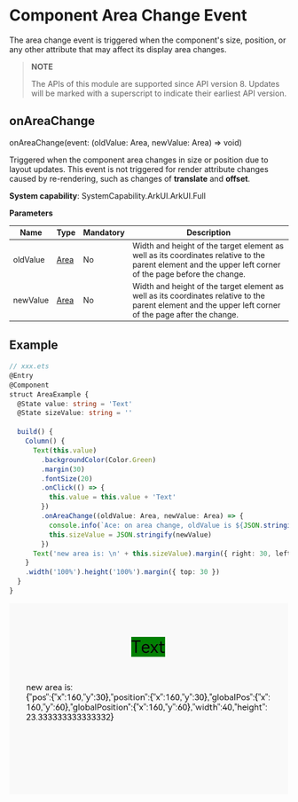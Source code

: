 # Component Area Change Event

The area change event is triggered when the component's size, position, or any other attribute that may affect its display area changes.

>  **NOTE**
>
>  The APIs of this module are supported since API version 8. Updates will be marked with a superscript to indicate their earliest API version.

## onAreaChange

onAreaChange(event: (oldValue: Area, newValue: Area) => void)

Triggered when the component area changes in size or position due to layout updates. This event is not triggered for render attribute changes caused by re-rendering, such as changes of **translate** and **offset**.

**System capability**: SystemCapability.ArkUI.ArkUI.Full

**Parameters**

| Name  | Type                     | Mandatory| Description                                                        |
| -------- | ------------------------- | ---- | ------------------------------------------------------------ |
| oldValue | [Area](ts-types.md#area8) | No  | Width and height of the target element as well as its coordinates relative to the parent element and the upper left corner of the page before the change.|
| newValue | [Area](ts-types.md#area8) | No  | Width and height of the target element as well as its coordinates relative to the parent element and the upper left corner of the page after the change.|


## Example

```ts
// xxx.ets
@Entry
@Component
struct AreaExample {
  @State value: string = 'Text'
  @State sizeValue: string = ''

  build() {
    Column() {
      Text(this.value)
        .backgroundColor(Color.Green)
        .margin(30)
        .fontSize(20)
        .onClick(() => {
          this.value = this.value + 'Text'
        })
        .onAreaChange((oldValue: Area, newValue: Area) => {
          console.info(`Ace: on area change, oldValue is ${JSON.stringify(oldValue)} value is ${JSON.stringify(newValue)}`)
          this.sizeValue = JSON.stringify(newValue)
        })
      Text('new area is: \n' + this.sizeValue).margin({ right: 30, left: 30 })
    }
    .width('100%').height('100%').margin({ top: 30 })
  }
}
```

![en-us_image_0000001189634870](figures/en-us_image_0000001189634870.gif)